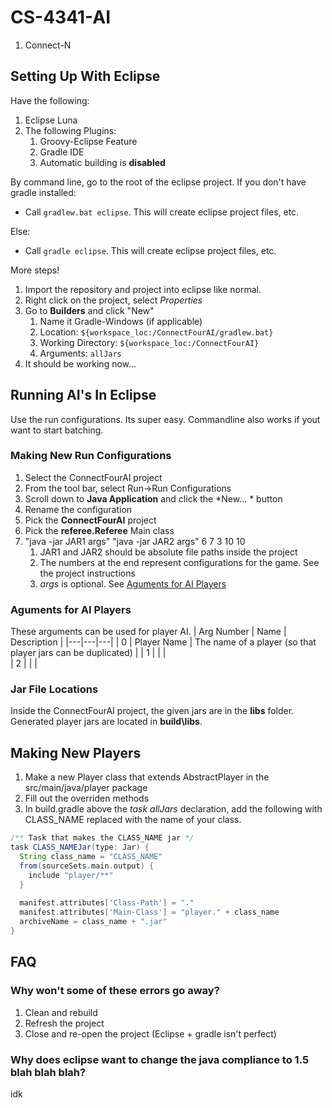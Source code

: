 # CS-4341-AI
1. Connect-N


## Setting Up With Eclipse
Have the following: 

1. Eclipse Luna 
1. The following Plugins:
   1. Groovy-Eclipse Feature
   1. Gradle IDE
   1. Automatic building is **disabled**


By command line, go to the root of the eclipse project. If you don't have gradle installed:

* Call `gradlew.bat eclipse`. This will create eclipse project files, etc.

Else:

* Call `gradle eclipse`. This will create eclipse project files, etc.

More steps!

1. Import the repository and project into eclipse like normal.
1. Right click on the project, select _Properties_
1. Go to **Builders** and click "New"
    1. Name it Gradle-Windows (if applicable)
    1. Location: `${workspace_loc:/ConnectFourAI/gradlew.bat}`
    1. Working Directory: `${workspace_loc:/ConnectFourAI}`
    1. Arguments: `allJars`
1. It should be working now...



## Running AI's In Eclipse
Use the run configurations. Its super easy. Commandline also works if yout want to start batching.

### Making New Run Configurations
1. Select the ConnectFourAI project
1. From the tool bar, select Run->Run Configurations
1. Scroll down to **Java Application** and click the *New... * button
1. Rename the configuration
1. Pick the **ConnectFourAI** project
1. Pick the **referee.Referee** Main class
1. "java -jar JAR1 args" "java -jar JAR2 args" 6 7 3 10 10
    1. JAR1 and JAR2 should be absolute file paths inside the project
    1. The numbers at the end represent configurations for the game. See the project instructions
    1. _args_ is optional. See [Aguments for AI Players](#player_args)


### <a name='player_args' />Aguments for AI Players
These arguments can be used for player AI.
| Arg Number  | Name  | Description  |
|---|---|---|
| 0  | Player Name  | The name of a player (so that player jars can be duplicated)  |
| 1  |   |   |  
| 2  |   |   | 


### Jar File Locations
Inside the ConnectFourAI project, the given jars are in the **libs** folder. Generated player jars are located in **build\libs**.


## Making New Players
1. Make a new Player class that extends AbstractPlayer in the src/main/java/player package
1. Fill out the overriden methods
1. In build.gradle above the _task allJars_ declaration, add the following with CLASS_NAME replaced with the name of your class.
``` groovy
/** Task that makes the CLASS_NAME jar */
task CLASS_NAMEJar(type: Jar) {
  String class_name = "CLASS_NAME"
  from(sourceSets.main.output) {
    include "player/**"
  }
  
  manifest.attributes['Class-Path'] = "."
  manifest.attributes['Main-Class'] = "player." + class_name
  archiveName = class_name + ".jar"
}
```


## FAQ
### Why won't some of these errors go away?
1. Clean and rebuild
1. Refresh the project
1. Close and re-open the project (Eclipse + gradle isn't perfect)

### Why does eclipse want to change the java compliance to 1.5 blah blah blah?
idk



